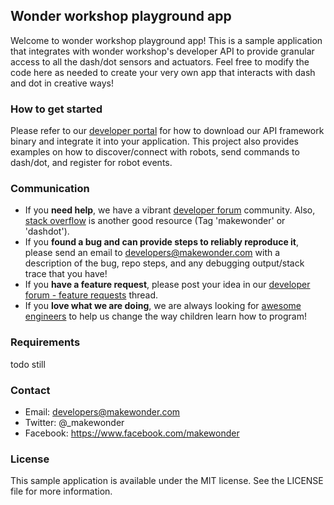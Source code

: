 ## Wonder workshop playground app
Welcome to wonder workshop playground app!  This is a sample application that integrates with wonder workshop's developer API to provide granular access to all the dash/dot sensors and actuators.  Feel free to modify the code here as needed to create your very own app that interacts with dash and dot in creative ways!

### How to get started
Please refer to our [developer portal](https://developer.makewonder.com/#/gettingstarted) for how to download our API framework binary and integrate it into your application.  This project also provides examples on how to discover/connect with robots, send commands to dash/dot, and register for robot events.  

### Communication
* If you **need help**, we have a vibrant [developer forum](https://devforum.makewonder.com/) community.  Also, [stack overflow](http://stackoverflow.com/) is another good resource (Tag 'makewonder' or 'dashdot'). 
* If you **found a bug and can provide steps to reliably reproduce it**, please send an email to developers@makewonder.com with a description of the bug, repo steps, and any debugging output/stack trace that you have!
* If you **have a feature request**, please post your idea in our [developer forum - feature requests](https://devforum.makewonder.com/t/api-feedback-and-feature-requests/12/8) thread.
* If you **love what we are doing**, we are always looking for [awesome engineers](https://www.makewonder.com/careers) to help us change the way children learn how to program!

### Requirements
todo still

### Contact
* Email: developers@makewonder.com
* Twitter: @_makewonder
* Facebook: https://www.facebook.com/makewonder


### License
This sample application is available under the MIT license.  See the LICENSE file for more information.
